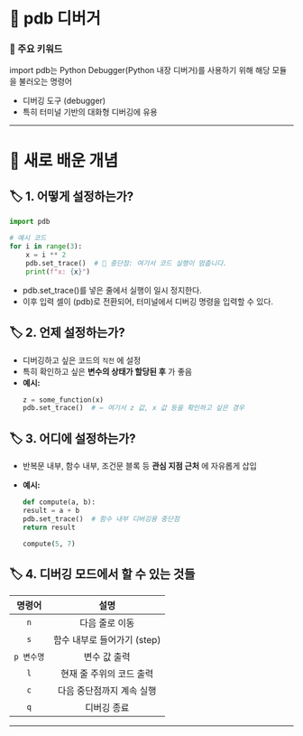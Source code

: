 # 🚀 pdb 디버거

### 🎯 주요 키워드

import pdb는 Python Debugger(Python 내장 디버거)를 사용하기 위해 해당 모듈을 불러오는 명령어

- 디버깅 도구 (debugger)
- 특히 터미널 기반의 대화형 디버깅에 유용

---

# 📝 새로 배운 개념

## 🏷 1. 어떻게 설정하는가?

```python
import pdb

# 예시 코드
for i in range(3):
    x = i ** 2
    pdb.set_trace()  # 🔴 중단점: 여기서 코드 실행이 멈춥니다.
    print(f"x: {x}")
```

- pdb.set_trace()를 넣은 줄에서 실행이 일시 정지한다.
- 이후 입력 셀이 (pdb)로 전환되어, 터미널에서 디버깅 명령을 입력할 수 있다.

## 🏷 2. 언제 설정하는가?

- 디버깅하고 싶은 코드의 `직전` 에 설정
- 특히 확인하고 싶은 **변수의 상태가 할당된 후** 가 좋음
- **예시:**
  ```python
  z = some_function(x)
  pdb.set_trace()  # ← 여기서 z 값, x 값 등을 확인하고 싶은 경우
  ```

## 🏷 3. 어디에 설정하는가?

- 반복문 내부, 함수 내부, 조건문 블록 등 **관심 지점 근처** 에 자유롭게 삽입

- **예시:**

  ```python
  def compute(a, b):
  result = a + b
  pdb.set_trace()  # 함수 내부 디버깅용 중단점
  return result

  compute(5, 7)
  ```

## 🏷 4. 디버깅 모드에서 할 수 있는 것들

|   명령어   |            설명             |
| :--------: | :-------------------------: |
|    `n`     |       다음 줄로 이동        |
|    `s`     | 함수 내부로 들어가기 (step) |
| `p 변수명` |        변수 값 출력         |
|    `l`     |  현재 줄 주위의 코드 출력   |
|    `c`     |  다음 중단점까지 계속 실행  |
|    `q`     |         디버깅 종료         |

---
